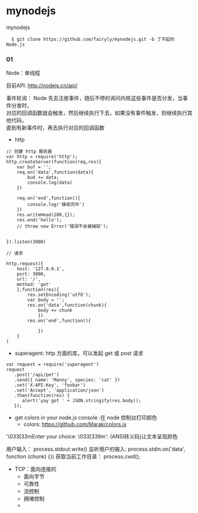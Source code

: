 # mynodejs
mynodejs

```
  $ git clone https://github.com/fairyly/mynodejs.git -b 了不起的Node.js
```


### 01 

Node：单线程

目前API: http://nodejs.cn/api/

事件轮询： Node 先去注册事件，随后不停的询问内核这些事件是否分发，当事件分发时，  
  对应的回调函数就会触发，然后继续执行下去，如果没有事件触发，则继续执行其他代码，  
  直到有新事件时，再去执行对应的回调函数

- http
```
// 创建 http 服务器
var http = require('http');
http.createServer(function(req,res){
	var buf = '';
	req.on('data',function(data){
		bud += data;
		console.log(data)
	})

	req.on('end',function(){
		console.log('接收完毕')
	})
	res.writeHead(200,{});
	res.end('hello');
	// throw new Error('错误不会被捕捉');


}).listen(3000)

// 请求

http.request({
	host: '127.0.0.1',
	port: 3000,
	url: '/',
	method: 'get'
	},function(res){
		res.setEncoding('utf8');
		var body = '';
		res.on('data',function(chunk){
			body += chunk
			})
		res.on('end',function(){

			})
	}
)
```

- superagent: http 方面的库，可以发起 get 或 post 请求
```
var request = require('superagent')
request
   .post('/api/pet')
   .send({ name: 'Manny', species: 'cat' })
   .set('X-API-Key', 'foobar')
   .set('Accept', 'application/json')
   .then(function(res) {
      alert('yay got ' + JSON.stringify(res.body));
   });
```


- get colors in your node.js console :在 node 控制台打印颜色
  - colors: https://github.com/Marak/colors.js

'\033[33mEnter your choice: \033[339m': (ANSI转义码)让文本呈现颜色

用户输入： process.stdout.write()
监听用户的输入: process.stdin.on('data', function (chunk) {})
获取当前工作目录： process.cwd();


- TCP：面向连接的
  - 面向字节
  - 可靠性
  - 流控制
  - 拥堵控制
  - 